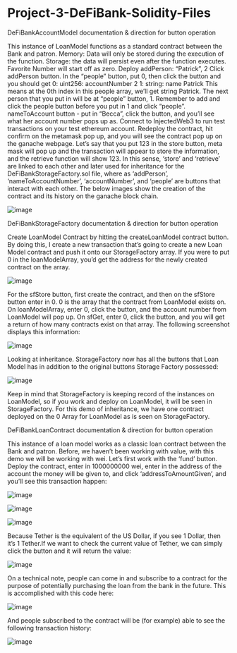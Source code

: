 # Project-3-DeFiBank-Solidity-Files

DeFiBankAccountModel documentation & direction for button operation

This instance of LoanModel functions as a standard contract between the Bank and patron.
Memory: Data will only be stored during the execution of the function.
Storage: the data will persist even after the function executes.
Favorite Number will start off as zero.
Deploy
addPerson: “Patrick”, 2
Click addPerson button.
In the “people” button, put 0, then click the button and you should get
0: uint256: accountNumber 2
1: string: name Patrick
This means at the 0th index in this people array, we’ll get string Patrick.
The next person that you put in will be at “people” button, 1.  Remember to add and click the people button before you put in 1 and click “people”.
nameToAccount button - put in “Becca”, click the button, and you’ll see what her account number pops up as.
Connect to InjectedWeb3 to run test transactions on your test ethereum account.
Redeploy the contract, hit confirm on the metamask pop up, and you will see the contract pop up on the ganache webpage.
Let’s say that you put 123 in the store button, meta mask will pop up and the transaction will appear to store the information, and the retrieve function will show 123.  In this sense, ‘store’ and ‘retrieve’ are linked to each other and later used for inheritance for the DeFiBankStorageFactory.sol file, where as ‘addPerson’, ‘nameToAccountNumber’, ‘accountNumber’, and ‘people’ are buttons that interact with each other. 
The below images show the creation of the contract and its history on the ganache block chain. 

![image](https://user-images.githubusercontent.com/90321433/156669926-5d5d22c5-931f-4c49-899a-b65192cab67d.png)


DeFiBankStorageFactory documentation & direction for button operation

Create LoanModel Contract by hitting the createLoanModel contract button.  By doing this, I create a new transaction that’s going to create a new Loan Model contract and push it onto our StorageFactory array.
If you were to put 0 in the loanModelArray, you’d get the address for the newly created contract on the array.

![image](https://user-images.githubusercontent.com/90321433/156670099-7532910e-8c1d-4197-8e07-bdc7badd305a.png)

For the sfStore button, first create the contract, and then on the sfStore button enter in 0.  0 is the array that the contract from LoanModel exists on.
On loanModelArray, enter 0, click the button, and the account number from LoanModel will pop up.
On sfGet, enter 0, click the button, and you will get a return of how many contracts exist on that array.
The following screenshot displays this information:

![image](https://user-images.githubusercontent.com/90321433/156670245-474cd715-5d20-47d6-9f0c-acb5eaeca94c.png)

Looking at inheritance.  StorageFactory now has all the buttons that Loan Model has in addition to the original buttons Storage Factory possessed:

![image](https://user-images.githubusercontent.com/90321433/156671316-ac4df6d9-f046-492d-a58e-839b2f468a82.png)

Keep in mind that StorageFactory is keeping record of the instances on LoanModel, so if you work and deploy on LoanModel, it will be seen in StorageFactory.  For this demo of inheritance, we have one contract deployed on the 0 Array for LoanModel as is seen on StorageFactory.


DeFiBankLoanContract documentation & direction for button operation

This instance of a loan model works as a classic loan contract between the Bank and patron.
Before, we haven’t been working with value, with this demo we will be working with wei.
Let’s first work with the ‘fund’ button.  Deploy the contract, enter in 1000000000 wei, enter in the address of the account the money will be given to, and click ‘addressToAmountGiven’, and you’ll see this transaction happen:

![image](https://user-images.githubusercontent.com/90321433/156671425-ed1c5e59-7b0b-47fb-8464-ab52dc295ba5.png)

![image](https://user-images.githubusercontent.com/90321433/156671509-a1194f97-8cde-4dbf-b16d-a9e6259a74a2.png)

![image](https://user-images.githubusercontent.com/90321433/156671537-97844417-7963-4a66-a737-a32fb9470b65.png)

 Because Tether is the equivalent of the US Dollar, if you see 1 Dollar, then it’s 1 Tether.If we want to check the current value of Tether, we can simply click the button and it will return the value:
 
 ![image](https://user-images.githubusercontent.com/90321433/156671594-fddd7346-45d3-493d-8e81-1cd20bfcdfd4.png)

On a technical note, people can come in and subscribe to a contract for the purpose of potentially purchasing the loan from the bank in the future.  This is accomplished with this code here:

![image](https://user-images.githubusercontent.com/90321433/156671630-7c22c133-14c0-4326-ba9e-4044d97ebc24.png)

And people subscribed to the contract will be (for example) able to see the following transaction history:

![image](https://user-images.githubusercontent.com/90321433/156671660-72801d7b-ec10-499d-8a5b-f51e673e7f81.png)






